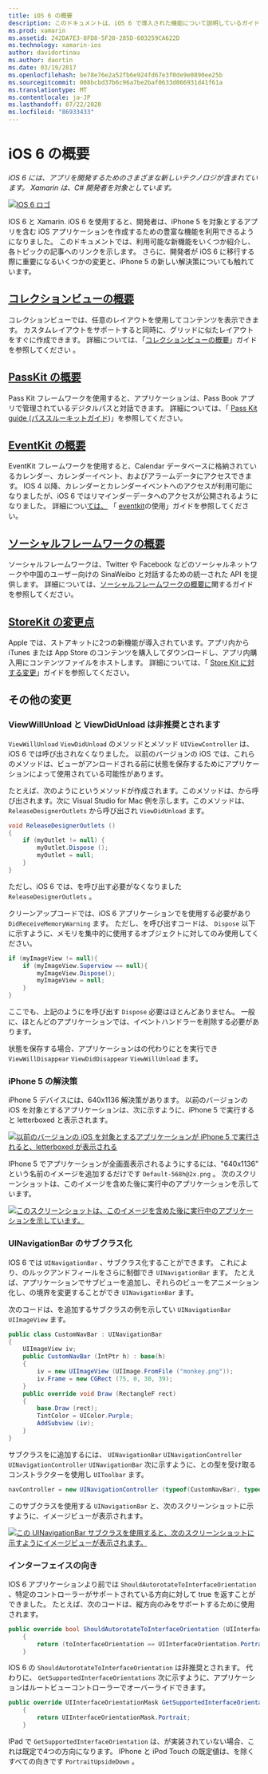 ```yaml
---
title: iOS 6 の概要
description: このドキュメントは、iOS 6 で導入された機能について説明しているガイドにリンクしています。 コレクションビュー、Pass Kit、ソーシャルフレームワーク、および StoreKit の変更についてすべて説明します。
ms.prod: xamarin
ms.assetid: 242DA7E3-8FD8-5F20-285D-603259CA622D
ms.technology: xamarin-ios
author: davidortinau
ms.author: daortin
ms.date: 03/19/2017
ms.openlocfilehash: be78e76e2a52fb6e924fd67e3f0de9e0890ee25b
ms.sourcegitcommit: 008bcbd37b6c96a7be2baf0633d066931d41f61a
ms.translationtype: MT
ms.contentlocale: ja-JP
ms.lasthandoff: 07/22/2020
ms.locfileid: "86933433"
---
```

# <a name="introduction-to-ios-6"></a>iOS 6 の概要

_iOS 6 には、アプリを開発するためのさまざまな新しいテクノロジが含まれています。 Xamarin は、C# 開発者を対象としています。_

[![IOS 6 ロゴ](images/ios6-large.jpg)](images/ios6-large.jpg#lightbox)

IOS 6 と Xamarin. iOS 6 を使用すると、開発者は、iPhone 5 を対象とするアプリを含む iOS アプリケーションを作成するための豊富な機能を利用できるようになりました。
このドキュメントでは、利用可能な新機能をいくつか紹介し、各トピックの記事へのリンクを示します。 さらに、開発者が iOS 6 に移行する際に重要になるいくつかの変更と、iPhone 5 の新しい解決策についても触れています。

## <a name="introduction-to-collection-views"></a>[コレクションビューの概要](~/ios/user-interface/controls/uicollectionview.md)

コレクションビューでは、任意のレイアウトを使用してコンテンツを表示できます。 カスタムレイアウトをサポートすると同時に、グリッドに似たレイアウトをすぐに作成できます。 詳細については、「[コレクションビューの概要](~/ios/user-interface/controls/uicollectionview.md)」ガイドを参照してください [](~/ios/user-interface/controls/uicollectionview.md) 。

## <a name="introduction-to-passkit"></a>[PassKit の概要](~/ios/platform/passkit.md)

Pass Kit フレームワークを使用すると、アプリケーションは、Pass Book アプリで管理されているデジタルパスと対話できます。 詳細については、「 [Pass Kit guide (パススルーキットガイド](~/ios/platform/passkit.md))」を参照してください。

## <a name="introduction-to-eventkit"></a>[EventKit の概要](~/ios/platform/eventkit.md)

EventKit フレームワークを使用すると、Calendar データベースに格納されているカレンダー、カレンダーイベント、およびアラームデータにアクセスできます。 IOS 4 以降、カレンダーとカレンダーイベントへのアクセスが利用可能になりましたが、iOS 6 ではリマインダーデータへのアクセスが公開されるようになりました。 詳細につい[ては、](~/ios/platform/eventkit.md) 「 [eventkit](~/ios/platform/eventkit.md)の使用」ガイドを参照してください。

## <a name="introduction-to-the-social-framework"></a>[ソーシャルフレームワークの概要](~/ios/platform/social-framework.md)

ソーシャルフレームワークは、Twitter や Facebook などのソーシャルネットワークや中国のユーザー向けの SinaWeibo と対話するための統一された API を提供します。 詳細については、[ソーシャルフレームワークの概要に](~/ios/platform/social-framework.md)関するガイドを参照してください。

## <a name="changes-to-storekit"></a>[StoreKit の変更点](changes-to-storekit.md)

Apple では、ストアキットに2つの新機能が導入されています。アプリ内から iTunes または App Store のコンテンツを購入してダウンロードし、アプリ内購入用にコンテンツファイルをホストします。 詳細については、「 [Store Kit に対する変更](changes-to-storekit.md)」ガイドを参照してください。

## <a name="other-changes"></a>その他の変更

### <a name="viewwillunload-and-viewdidunload-deprecated"></a>ViewWillUnload と ViewDidUnload は非推奨とされます

`ViewWillUnload` `ViewDidUnload` のメソッドとメソッド `UIViewController` は、iOS 6 では呼び出されなくなりました。 以前のバージョンの iOS では、これらのメソッドは、ビューがアンロードされる前に状態を保存するためにアプリケーションによって使用されている可能性があります。

たとえば、次のようにというメソッドが作成されます。このメソッドは、から呼び出されます。次に Visual Studio for Mac 例を示します。このメソッドは、 `ReleaseDesignerOutlets` から呼び出され `ViewDidUnload` ます。

```csharp
void ReleaseDesignerOutlets ()
{
    if (myOutlet != null) {
        myOutlet.Dispose ();
        myOutlet = null;
    }
}
```

ただし、iOS 6 では、を呼び出す必要がなくなりました `ReleaseDesignerOutlets` 。   

クリーンアップコードでは、iOS 6 アプリケーションでを使用する必要があり `DidReceiveMemoryWarning` ます。 ただし、を呼び出すコードは、 `Dispose` 以下に示すように、メモリを集中的に使用するオブジェクトに対してのみ使用してください。

```csharp
if (myImageView != null){
    if (myImageView.Superview == null){
        myImageView.Dispose();
        myImageView = null;
    }
}
```

ここでも、上記のようにを呼び出す `Dispose` 必要はほとんどありません。 一般に、ほとんどのアプリケーションでは、イベントハンドラーを削除する必要があります。

状態を保存する場合、アプリケーションはの代わりにとを実行でき `ViewWillDisappear` `ViewDidDisappear` `ViewWillUnload` ます。

### <a name="iphone-5-resolution"></a>iPhone 5 の解決策

iPhone 5 デバイスには、640x1136 解決策があります。 以前のバージョンの iOS を対象とするアプリケーションは、次に示すように、iPhone 5 で実行すると letterboxed と表示されます。

 [![以前のバージョンの iOS を対象とするアプリケーションが iPhone 5 で実行されると、letterboxed が表示される](images/01-letterboxed.png)](images/01-letterboxed.png#lightbox)

IPhone 5 でアプリケーションが全画面表示されるようにするには、"640x1136" という名前のイメージを追加するだけです `Default-568h@2x.png` 。 次のスクリーンショットは、このイメージを含めた後に実行中のアプリケーションを示しています。

 [![このスクリーンショットは、このイメージを含めた後に実行中のアプリケーションを示しています。](images/02-fullscreen.png)](images/02-fullscreen.png#lightbox)

### <a name="subclassing-uinavigationbar"></a>UINavigationBar のサブクラス化

IOS 6 では `UINavigationBar` 、サブクラス化することができます。 これにより、のルックアンドフィールをさらに制御でき `UINavigationBar` ます。 たとえば、アプリケーションでサブビューを追加し、それらのビューをアニメーション化し、の境界を変更することができ `UINavigationBar` ます。

次のコードは、を追加するサブクラスの例を示してい `UINavigationBar` `UIImageView` ます。

```csharp
public class CustomNavBar : UINavigationBar
{
    UIImageView iv;
    public CustomNavBar (IntPtr h) : base(h)
    {
        iv = new UIImageView (UIImage.FromFile ("monkey.png"));
        iv.Frame = new CGRect (75, 0, 30, 39);
    }
    public override void Draw (RectangleF rect)
    {
        base.Draw (rect);
        TintColor = UIColor.Purple;
        AddSubview (iv);
    }
}
```

サブクラスをに追加するには、 `UINavigationBar` `UINavigationController` `UINavigationController` `UINavigationBar` 次に示すように、との型を受け取るコンストラクターを使用し `UIToolbar` ます。

```csharp
navController = new UINavigationController (typeof(CustomNavBar), typeof(UIToolbar));
```

このサブクラスを使用する `UINavigationBar` と、次のスクリーンショットに示すように、イメージビューが表示されます。

 [![この UINavigationBar サブクラスを使用すると、次のスクリーンショットに示すようにイメージビューが表示されます。](images/03-navbar.png)](images/03-navbar.png#lightbox)

### <a name="interface-orientation"></a>インターフェイスの向き

IOS 6 アプリケーションより前では `ShouldAutorotateToInterfaceOrientation` 、特定のコントローラーがサポートされている方向に対して true を返すことができました。 たとえば、次のコードは、縦方向のみをサポートするために使用されます。

```csharp
public override bool ShouldAutorotateToInterfaceOrientation (UIInterfaceOrientation toInterfaceOrientation)
    {
        return (toInterfaceOrientation == UIInterfaceOrientation.Portrait);
    }
```

IOS 6 の `ShouldAutorotateToInterfaceOrientation` は非推奨とされます。
代わりに、 `GetSupportedInterfaceOrientations` 次に示すように、アプリケーションはルートビューコントローラーでオーバーライドできます。

```csharp
public override UIInterfaceOrientationMask GetSupportedInterfaceOrientations ()
    {
        return UIInterfaceOrientationMask.Portrait;
    }
```

IPad で `GetSupportedInterfaceOrientation` は、が実装されていない場合、これは既定で4つの方向になります。 IPhone と iPod Touch の既定値は、を除くすべての向きです `PortraitUpsideDown` 。
